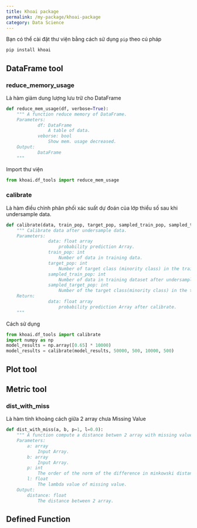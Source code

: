 ```yaml
---
title: Khoai package
permalink: /my-package/khoai-package
category: Data Science
---
```

Bạn có thể cài đặt thư viện bằng cách sử dụng `pip` theo cú pháp
```bash
pip install khoai
```
## DataFrame tool
### reduce_memory_usage
Là hàm giảm dung lượng lưu trữ cho DataFrame
```python
def reduce_mem_usage(df, verbose=True):
    """ A function reduce memory of DataFrame.
    Parameters:
            df: DataFrame
                A table of data.
            veborse: bool
                Show mem. usage decreased.
    Output:
            DataFrame
    """
```
Import thư viện
```python
from khoai.df_tools import reduce_mem_usage
```
### calibrate
Là hàm điều chỉnh phân phối xác suất dự đoán của lớp thiểu số sau khi undersample data.
```python
def calibrate(data, train_pop, target_pop, sampled_train_pop, sampled_target_pop):
    """ Calibrate data after undersample data.
    Parameters:
                data: float array
                    probability prediction Array.
                train_pop: int
                    Number of data in training data.
                target_pop: int
                    Number of target class (minority class) in the training dataset.
                sampled_train_pop: int
                    Number of data in training dataset after undersampling.
                sampled_target_pop: int
                    Number of the target class(minority class) in the training dataset after undersampling.
    Return:     
                data: float array
                    probability prediction Array after calibrate.
    """
```
Cách sử dụng
```python
from khoai.df_tools import calibrate
import numpy as np
model_results = np.array([0.65] * 10000)
model_results = calibrate(model_results, 50000, 500, 10000, 500)
```
## Plot tool

## Metric tool
### dist_with_miss
Là hàm tính khoảng cách giữa 2 array chưa Missing Value
```python
def dist_with_miss(a, b, p=1, l=0.0):
    """ A function compute a distance betwen 2 array with missing value.
    Parameters:
        a: array
            Input Array.	
        b: array
            Input Array.
        p: int
            The order of the norm of the difference in minkowski distance.
        l: float
            The lambda value of missing value.
    Output: 
        distance: float
            The distance between 2 array. 
```
## Defined Function 
